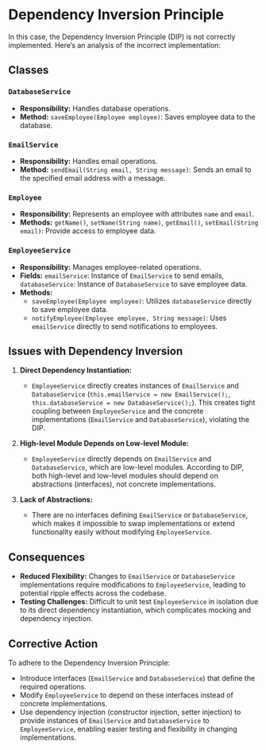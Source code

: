 # Dependency Inversion Principle

In this case, the Dependency Inversion Principle (DIP) is not correctly implemented. Here’s an analysis of the incorrect implementation:

## Classes

### `DatabaseService`

- **Responsibility:** Handles database operations.
- **Method:** `saveEmployee(Employee employee)`: Saves employee data to the database.

### `EmailService`

- **Responsibility:** Handles email operations.
- **Method:** `sendEmail(String email, String message)`: Sends an email to the specified email address with a message.

### `Employee`

- **Responsibility:** Represents an employee with attributes `name` and `email`.
- **Methods:** `getName()`, `setName(String name)`, `getEmail()`, `setEmail(String email)`: Provide access to employee data.

### `EmployeeService`

- **Responsibility:** Manages employee-related operations.
- **Fields:** `emailService`: Instance of `EmailService` to send emails, `databaseService`: Instance of `DatabaseService` to save employee data.
- **Methods:**
  - `saveEmployee(Employee employee)`: Utilizes `databaseService` directly to save employee data.
  - `notifyEmployee(Employee employee, String message)`: Uses `emailService` directly to send notifications to employees.

## Issues with Dependency Inversion

1. **Direct Dependency Instantiation:**

   - `EmployeeService` directly creates instances of `EmailService` and `DatabaseService` (`this.emailService = new EmailService();`, `this.databaseService = new DatabaseService();`). This creates tight coupling between `EmployeeService` and the concrete implementations (`EmailService` and `DatabaseService`), violating the DIP.

2. **High-level Module Depends on Low-level Module:**

   - `EmployeeService` directly depends on `EmailService` and `DatabaseService`, which are low-level modules. According to DIP, both high-level and low-level modules should depend on abstractions (interfaces), not concrete implementations.

3. **Lack of Abstractions:**
   - There are no interfaces defining `EmailService` or `DatabaseService`, which makes it impossible to swap implementations or extend functionality easily without modifying `EmployeeService`.

## Consequences

- **Reduced Flexibility:** Changes to `EmailService` or `DatabaseService` implementations require modifications to `EmployeeService`, leading to potential ripple effects across the codebase.
- **Testing Challenges:** Difficult to unit test `EmployeeService` in isolation due to its direct dependency instantiation, which complicates mocking and dependency injection.

## Corrective Action

To adhere to the Dependency Inversion Principle:

- Introduce interfaces (`EmailService` and `DatabaseService`) that define the required operations.
- Modify `EmployeeService` to depend on these interfaces instead of concrete implementations.
- Use dependency injection (constructor injection, setter injection) to provide instances of `EmailService` and `DatabaseService` to `EmployeeService`, enabling easier testing and flexibility in changing implementations.
